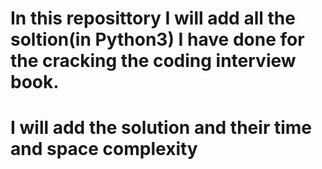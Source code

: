 # In this reposittory I will add all the soltion(in Python3) I have done for the cracking the coding interview book.
# I will add the solution and their time and space complexity  
